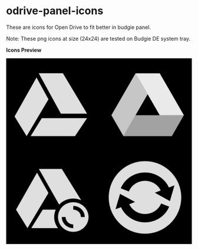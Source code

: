 # odrive-panel-icons

These are icons for Open Drive to fit better in budgie panel.

Note: These png icons at size (24x24) are tested on Budgie DE system tray.

**Icons Preview**

![](https://github.com/algent-al/odrive-panel-icons/blob/master/src/preview/preview.png)